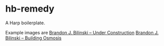 hb-remedy
=========

A Harp boilerplate.

Example images are
[Brandon J. Bilinski – Under Construction](http://www.flickr.com/photos/25751498@N06/6434260649/)
[Brandon J. Bilinski – Building Osmosis](http://www.flickr.com/photos/25751498@N06/6434254015/)